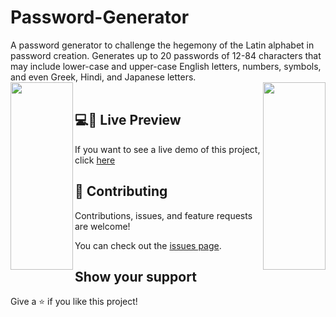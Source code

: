 # Password-Generator
A password generator to challenge the hegemony of the Latin alphabet in password creation. Generates up to 20 passwords of 12-84 characters that may include lower-case and upper-case English letters, numbers, symbols, and even Greek, Hindi, and Japanese letters.
<br>
<img align="left" width="100" height="300" src="https://github.com/ch4ne5teban/Password-Generator/assets/97411234/fb4f39da-07ac-44d8-9547-64ac6dc61782">
<img align="right" width="100" height="300" src="https://github.com/ch4ne5teban/Password-Generator/assets/97411234/fb4f39da-07ac-44d8-9547-64ac6dc61782">
<br>
## 💻📱 Live Preview

If you want to see a live demo of this project, click [here](https://scrimpass.com)

## 🤝 Contributing

Contributions, issues, and feature requests are welcome! 

You can check out the [issues page](../../issues/).

## Show your support

Give a ⭐️ if you like this project!
